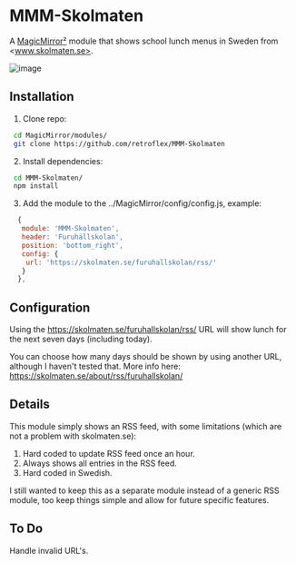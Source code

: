# MMM-Skolmaten

A [MagicMirror²](https://github.com/MagicMirrorOrg/MagicMirror) module that shows school lunch menus in Sweden from <www.skolmaten.se>.

![image](https://user-images.githubusercontent.com/25268023/33210971-a4bc7a02-d11c-11e7-9350-34819ec45f27.png)

## Installation

1. Clone repo:

```bash
 cd MagicMirror/modules/
 git clone https://github.com/retroflex/MMM-Skolmaten
```

2. Install dependencies:

```bash
 cd MMM-Skolmaten/
 npm install
```

3. Add the module to the ../MagicMirror/config/config.js, example:

```javascript
  {
   module: 'MMM-Skolmaten',
   header: 'Furuhällskolan',
   position: 'bottom_right',
   config: {
    url: 'https://skolmaten.se/furuhallskolan/rss/'
   }
  },
```

## Configuration

Using the <https://skolmaten.se/furuhallskolan/rss/> URL will show lunch for the next seven days (including today).

You can choose how many days should be shown by using another URL, although I haven't tested that. More info here:
<https://skolmaten.se/about/rss/furuhallskolan/>

## Details

This module simply shows an RSS feed, with some limitations (which are not a problem with skolmaten.se):

1. Hard coded to update RSS feed once an hour.
2. Always shows all entries in the RSS feed.
3. Hard coded in Swedish.

I still wanted to keep this as a separate module instead of a generic RSS module, too keep things simple and allow for future specific features.

## To Do

Handle invalid URL's.
